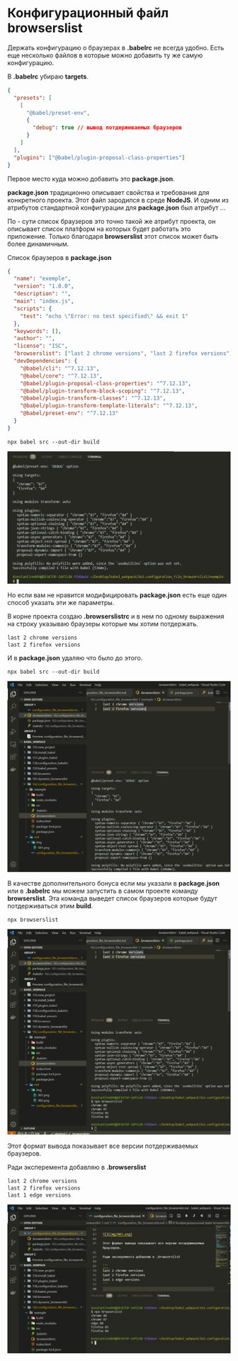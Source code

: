 # Конфигурационный файл browserslist

Держать конфигурацию о браузерах в **.babelrc** не всегда удобно. Есть еще несколько файлов в которые можно добавить ту же самую конфигурацию.

В **.babelrc** убираю **targets**.

```json
{
  "presets": [
    [
      "@babel/preset-env",
      {
        "debug": true // вывод потдерживаемых браузеров
      }
    ]
  ],
  "plugins": ["@babel/plugin-proposal-class-properties"]
}
```

Первое место куда можно добавить это **package.json**.

**package.json** традиционно описывает свойства и требования для конкретного проекта. Этот файл зародился в среде **NodeJS**. И одним из атрибутов стандартной конфигурации для **package.json** был атрибут ...

По - сути список браузеров это точно такой же атрибут проекта, он описывает список платформ на которых будет работать это приложение. Только благодаря **browserslist** этот список может быть более динамичным.

Список браузеров в **package.json**

```json
{
  "name": "exemple",
  "version": "1.0.0",
  "description": "",
  "main": "index.js",
  "scripts": {
    "test": "echo \"Error: no test specified\" && exit 1"
  },
  "keywords": [],
  "author": "",
  "license": "ISC",
  "browserslist": ["last 2 chrome versions", "last 2 firefox versions"],
  "devDependencies": {
    "@babel/cli": "^7.12.13",
    "@babel/core": "^7.12.13",
    "@babel/plugin-proposal-class-properties": "^7.12.13",
    "@babel/plugin-transform-block-scoping": "^7.12.13",
    "@babel/plugin-transform-classes": "^7.12.13",
    "@babel/plugin-transform-template-literals": "^7.12.13",
    "@babel/preset-env": "^7.12.13"
  }
}
```

```shell
npx babel src --out-dir build
```

![](img/001.png)

Но если вам не нравится модифицировать **package.json** есть еще один способ указать эти же параметры.

В корне проекта создаю **.browserslistrc** и в нем по одному выражения на строку указываю браузеры которые мы хотим потдержать.

```text
last 2 chrome versions
last 2 firefox versions
```

И в **package.json** удаляю что было до этого.

```shell
npx babel src --out-dir build
```

![](img/002.png)

В качестве дополнительного бонуса если мы указали в **package.json** или в **.babelrc** мы можем запустить в самом проекте команду **browserslist**. Эта команда выведет список браузеров которые будут потдерживаться этим **build**.

```shell
npx browserslist
```

![](img/003.png)

Этот формат вывода показывает все версии потдерживаемых браузеров.

Ради эксперемента добавляю в **.browserslist**

```
last 2 chrome versions
last 2 firefox versions
last 1 edge versions
```

![](img/004.png)
